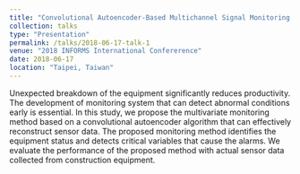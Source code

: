 ```yaml
---
title: "Convolutional Autoencoder-Based Multichannel Signal Monitoring Method"
collection: talks
type: "Presentation"
permalink: /talks/2018-06-17-talk-1
venue: "2018 INFORMS International Confererence"
date: 2018-06-17
location: "Taipei, Taiwan"
---
```


Unexpected breakdown of the equipment significantly reduces productivity. 
The development of monitoring system that can detect abnormal conditions early is essential. 
In this study, we propose the multivariate monitoring method based on a convolutional autoencoder algorithm that can effectively reconstruct sensor data.
The proposed monitoring method identifies the equipment status and detects critical variables that cause the alarms. 
We evaluate the performance of the proposed method with actual sensor data collected from construction equipment. 
